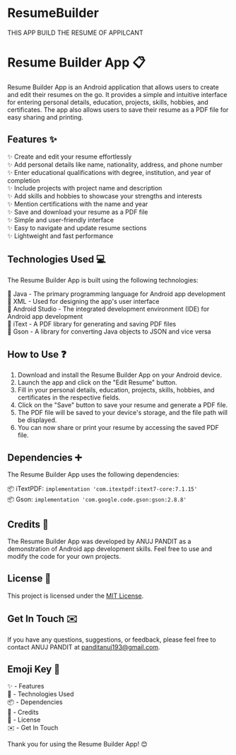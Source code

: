 # ResumeBuilder
THIS APP BUILD THE RESUME OF APPILCANT

# Resume Builder App :clipboard:

Resume Builder App is an Android application that allows users to create and edit their resumes on the go. It provides a simple and intuitive interface for entering personal details, education, projects, skills, hobbies, and certificates. The app also allows users to save their resume as a PDF file for easy sharing and printing.

## Features :sparkles:

✨ Create and edit your resume effortlessly  
✨ Add personal details like name, nationality, address, and phone number  
✨ Enter educational qualifications with degree, institution, and year of completion  
✨ Include projects with project name and description  
✨ Add skills and hobbies to showcase your strengths and interests  
✨ Mention certifications with the name and year  
✨ Save and download your resume as a PDF file  
✨ Simple and user-friendly interface  
✨ Easy to navigate and update resume sections  
✨ Lightweight and fast performance

## Technologies Used :computer:

The Resume Builder App is built using the following technologies:

🔧 Java - The primary programming language for Android app development  
🔧 XML - Used for designing the app's user interface  
🔧 Android Studio - The integrated development environment (IDE) for Android app development  
🔧 iText - A PDF library for generating and saving PDF files  
🔧 Gson - A library for converting Java objects to JSON and vice versa

## How to Use :question:

1. Download and install the Resume Builder App on your Android device.
2. Launch the app and click on the "Edit Resume" button.
3. Fill in your personal details, education, projects, skills, hobbies, and certificates in the respective fields.
4. Click on the "Save" button to save your resume and generate a PDF file.
5. The PDF file will be saved to your device's storage, and the file path will be displayed.
6. You can now share or print your resume by accessing the saved PDF file.


## Dependencies :heavy_plus_sign:

The Resume Builder App uses the following dependencies:

📦 iTextPDF: `implementation 'com.itextpdf:itext7-core:7.1.15'`  
📦 Gson: `implementation 'com.google.code.gson:gson:2.8.8'`

## Credits :clap:

The Resume Builder App was developed by ANUJ PANDIT as a demonstration of Android app development skills. Feel free to use and modify the code for your own projects.

## License :page_with_curl:

This project is licensed under the [MIT License](LICENSE).

## Get In Touch :envelope:

If you have any questions, suggestions, or feedback, please feel free to contact ANUJ PANDIT at panditanuj193@gmail.com.

## Emoji Key :key:

✨ - Features  
🔧 - Technologies Used  
📦 - Dependencies  
:clap: - Credits  
:page_with_curl: - License  
:envelope: - Get In Touch

Thank you for using the Resume Builder App! :blush:
